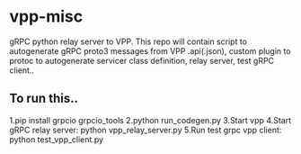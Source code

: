 # vpp-misc
gRPC python relay server to VPP. 
This repo will contain script to autogenerate gRPC proto3 messages from VPP .api(.json), 
custom plugin to protoc to autogenerate servicer class definition, relay server, test gRPC client..

## To run this..

1.pip install grpcio grpcio_tools 
2.python run_codegen.py
3.Start vpp
4.Start gRPC relay server: python vpp_relay_server.py
5.Run test grpc vpp client: python test_vpp_client.py
